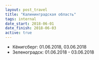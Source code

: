 ```yaml
---
layout: post_travel
title: "Калининградская область"
tags: internal
date_start: 2018-06-01
date_finish: 2018-06-03
active: true
---
```


* Кёнигсберг: 01.06.2018, 03.06.2018
* Зеленоградск: 01.06.2018 - 03.06.2018
